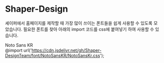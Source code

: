# Shaper-Design

셰이퍼에서 홈페이지를 제작할 때 가장 많이 쓰이는 폰트들을 쉽게 사용할 수 있도록 모았습니다.
필요한 폰트를 찾아 아래의 import 코드를 css에 붙여넣기 하여 사용할 수 있습니다.

Noto Sans KR <br>
@import url('https://cdn.jsdelivr.net/gh/Shaper-DesignTeam/font/NotoSansKR/NotoSansKr.css');
